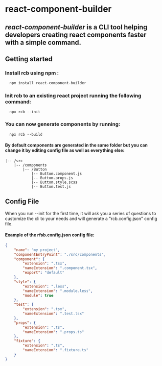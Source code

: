 # react-component-builder
## *react-component-builder* is a CLI tool helping developers creating react components faster with a simple command.
 
## Getting started
### Install rcb using npm :
```typescript
  npm install react-component-builder
```
### Init rcb to an existing react project running the following command:
```
  npx rcb --init
```
### You can now generate components by running:
```
  npx rcb --build
```

#### By default components are generated in the same folder but you can change it by editing config file as well as everything else:
```
|-- /src
    |-- /components
        |-- /Button
            |-- Button.component.js
            |-- Button.props.js
            |-- Button.style.scss
            |-- Button.test.js
```

## Config File

When you run --init for the first time, it will ask you a series of questions to customize the cli to your needs and will generate a "rcb.config.json" config file.

#### Example of the **rfsb.config.json** config file:

```json
{
    "name": "my project",
    "componentEntryPoint": "./src/components",
    "component": {
        "extension": ".tsx",
        "nameExtension": ".component.tsx",
        "export": "default"
    },
    "style": {
        "extension": ".less",
        "nameExtension": ".module.less",
        "module": true
    },
    "test": {
        "extension": ".tsx",
        "nameExtension": ".test.tsx"
    },
    "props": {
        "extension": ".ts",
        "nameExtension": ".props.ts"
    },
    "fixture": {
        "extension": ".ts",
        "nameExtension": ".fixture.ts"
    }
}
```
